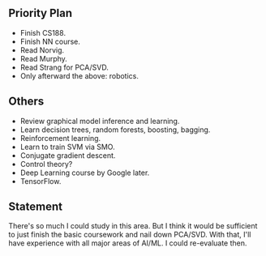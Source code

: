 ## Priority Plan

* Finish CS188.
* Finish NN course.
* Read Norvig.
* Read Murphy.
* Read Strang for PCA/SVD.
* Only afterward the above: robotics.

## Others

* Review graphical model inference and learning.
* Learn decision trees, random forests, boosting, bagging.
* Reinforcement learning.
* Learn to train SVM via SMO.
* Conjugate gradient descent.
* Control theory?
* Deep Learning course by Google later.
* TensorFlow.

## Statement

There's so much I could study in this area. But I think it would be
sufficient to just finish the basic coursework and nail down
PCA/SVD. With that, I'll have experience with all major areas of
AI/ML. I could re-evaluate then.
